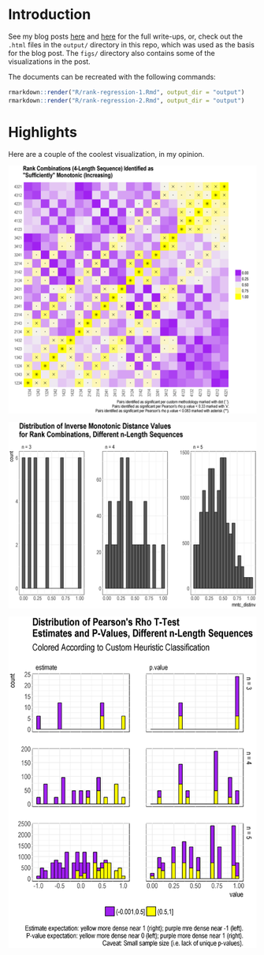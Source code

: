 
Introduction
============

See my blog posts [here](https://tonyelhabr.rbind.io/posts/ranks-spearman-rho-r/) and [here](https://tonyelhabr.rbind.io/posts/ranks-spearman-rho-r-2/) for the full write-ups, or, check out the `.html` files in the `output/` directory in this repo, which was used as the basis for the blog post. The `figs/` directory also contains some of the visualizations in the post.

The documents can be recreated with the following commands:

``` r
rmarkdown::render("R/rank-regression-1.Rmd", output_dir = "output")
rmarkdown::render("R/rank-regression-2.Rmd", output_dir = "output")
```

Highlights
==========

Here are a couple of the coolest visualization, in my opinion.

![](figs/viz_summ_mntc_wcortest.png)

![](figs/viz_mntc_distinv_byn.png)

![](figs/viz_mntc_tier2_byn.png)
